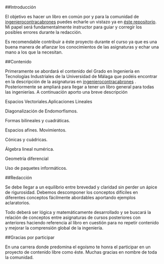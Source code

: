 ##Introducción


El objetivo es hacer un libro en común por y para la comunidad de [ingenierocontracabrones](https://ingenierocontracabrones.blogspot.com) puedes echarle un vistazo ya en [éste repositorio](algebra/apuntex/0_algebra.pdf). Mi papel será fundamentalmente instructor para guiar y corregir los posibles errores durante la redacción.

Es recomendable contribuir a éste proyecto durante el curso ya que es una buena manera de afianzar los conocimientos de las asignaturas y echar una mano a los que la necesitan. 

##Contenido

Primeramente se abordará el contenido del Grado en Ingeniería en Tecnologías Industriales de la Universidad de Málaga que podéis encontrar en la descripción de la asignaturas en [ingenierocontracabrones](https://ingenierocontracabrones.blogspot.com) . Posteriormente se ampliará para llegar a tener un libro general para todas las ingenierías. A continuación aporto una breve descripción

Espacios Vectoriales.Aplicaciones Lineales

Diagonalización de Endomorfismos.

Formas bilineales y cuadráticas.

Espacios afines. Movimientos.

Cónicas y cuádricas.

Álgebra lineal numérica.

Geometría diferencial

Uso de paquetes informáticos.


##Redacción

Se debe llegar a un equilibrio entre brevedad y claridad sin perder un ápice de rigurosidad. Debemos descomponer los conceptos difíciles en diferentes conceptos fácilmente abordables aportando ejemplos aclaratorios.

Todo deberá ser lógica y matemáticamente desarrollado y se buscará la relación de conceptos entre asignaturas de cursos posteriores con anteriores haciendo referencia al libro en cuestión para no repetir contenido y mejorar la comprensión global de la ingeniería.

##Gracias por participar

En una carrera donde predomina el egoísmo te honra el participar en un proyecto de contenido libre como éste. Muchas gracias en nombre de toda la comunidad.
